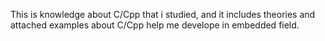 This is knowledge about C/Cpp that i studied, and it includes theories and attached examples about C/Cpp help me develope in embedded field.
